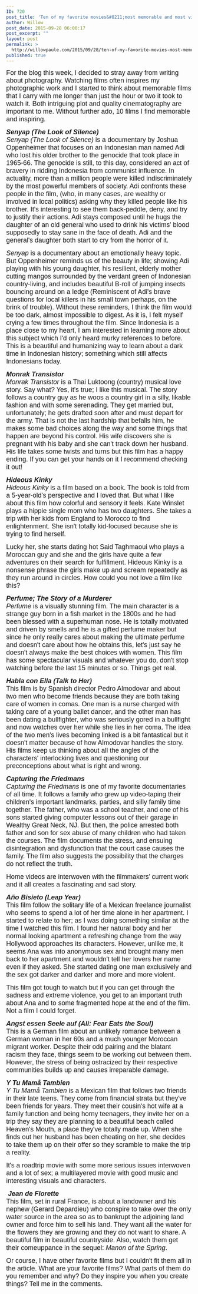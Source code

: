 ```yaml
---
ID: 720
post_title: 'Ten of my favorite movies&#8211;most memorable and most visually stunning.'
author: Willow
post_date: 2015-09-28 06:00:17
post_excerpt: ""
layout: post
permalink: >
  http://willowpaule.com/2015/09/28/ten-of-my-favorite-movies-most-memorable-and-most-visually-stunning/
published: true
---
```

<p><span style="font-size:18px;"><span style="font-family: helvetica,helvetica neue,arial,sans-serif;">For the blog this week, I decided to stray away from writing about photography. Watching films often inspires my photographic work and I started to think about memorable films that I carry with me longer than just the hour or two it took to watch it. Both intriguing plot and quality cinematography are important to me. Without further ado, 10 films I find memorable and inspiring.</span></span></p>

<p><span style="font-size:18px;"><span style="font-family: helvetica,helvetica neue,arial,sans-serif;">
<zentobox height="393" preview="/img/s12/v170/p1506085026-6.jpg" width="700"><!--
{
  "type": "zf.zentobox.PhotoVideo",
  "options": {
    "autoPlay": false,
    "hoverAction": "1",
    "hideWatermark": "false",
    "isSoundtrackLooped": false,
    "duration": "5",
    "transition": "2",
    "autoStart": false,
    "needLoopImages": false,
    "isRandom": false,
    "hasTopBar": true,
    "needLinkToGallery": true,
    "linkToGalleryText": "Visit Gallery",
    "showPhotoTitles": true,
    "showGalleryTitle": true,
    "showController": true,
    "allowFullScreen": true,
    "showThumbs": false,
    "controllerStyle": "31",
    "showOpeningSlide": true,
    "showClosingSlide": true,
    "slideBgColor": "#111111",
    "slideDisplayNameColor": "#f5f5f5",
    "slideGalleryTitleColor": "#dddddd",
    "bgColor": "#555555",
    "isBackgroundTransparent": false,
    "hideBorder": false,
    "borderColor": "#555555",
    "animationStyle": 2,
    "animationColor": "#cccccc",
    "anchorPoint": 4,
    "click": {
      "action": "0",
      "newWindow": false,
      "url": ""
    }
  },
  "layout": {
    "imageSize": "-1",
    "customWidth": "800",
    "customHeight": "630",
    "browserScaling": "true",
    "themeBorder": "true",
    "alignment": "0",
    "hSpace": "25",
    "vSpace": "15",
    "borderWidth": 0,
    "sizingMode": "0",
    "fixedAlignment": "true"
  },
  "content": {
    "photoSetId": "gal262520282",
    "ownerId": 841192347,
    "photoId": "1506085026",
    "isVideo": false
  }
}
--></zentobox>
<strong><em>Senyap (The Look of Silence)</em></strong><br/>
<em>Senyap (The Look of Silence)</em> is a documentary by Joshua Oppenheimer that focuses on an Indonesian man named Adi who lost his older brother to the genocide that took place in 1965-66. The genocide is still, to this day, considered an act of bravery in ridding Indonesia from communist influence. In actuality, more than a million people were killed indiscriminately by the most powerful members of society. Adi confronts these people in the film, (who, in many cases, are wealthy or involved in local politics) asking why they killed people like his brother. It&#39;s interesting to see them back-peddle, deny, and try to justify their actions. Adi stays composed until he hugs the daughter of an old general who used to drink his victims&#39; blood supposedly to stay sane in the face of death. Adi and the general&#39;s daughter both start to cry from the horror of it.</span></span></p>

<p><span style="font-size:18px;"><span style="font-family: helvetica,helvetica neue,arial,sans-serif;"><em>Senyap</em> is a documentary about an emotionally heavy topic. But Oppenheimer reminds us of the beauty in life; showing Adi playing with his young daughter, his resilient, elderly mother cutting mangos surrounded by the verdant green of Indonesian country-living, and includes beautiful B-roll of jumping insects bouncing around on a ledge (Reminiscent of Adi&#39;s brave questions for local killers in his small town perhaps, on the brink of trouble). Without these reminders, I think the film would be too dark, almost impossible to digest. As it is, I felt myself crying a few times throughout the film. Since Indonesia is a place close to my heart, I am interested in learning more about this subject which I&#39;d only heard murky references to before. This is a beautiful and humanizing way to learn about a dark time in Indonesian history; something which still affects Indonesians today.</span></span></p>

<p><span style="font-size:18px;"><span style="font-family: helvetica,helvetica neue,arial,sans-serif;">
<zentobox height="267" preview="/img/s12/v171/p1506085012-6.jpg" width="189"><!--
{
  "type": "zf.zentobox.PhotoVideo",
  "options": {
    "autoPlay": false,
    "hoverAction": "1",
    "hideWatermark": "false",
    "isSoundtrackLooped": false,
    "duration": "5",
    "transition": "2",
    "autoStart": false,
    "needLoopImages": false,
    "isRandom": false,
    "hasTopBar": true,
    "needLinkToGallery": true,
    "linkToGalleryText": "Visit Gallery",
    "showPhotoTitles": true,
    "showGalleryTitle": true,
    "showController": true,
    "allowFullScreen": true,
    "showThumbs": false,
    "controllerStyle": "31",
    "showOpeningSlide": true,
    "showClosingSlide": true,
    "slideBgColor": "#111111",
    "slideDisplayNameColor": "#f5f5f5",
    "slideGalleryTitleColor": "#dddddd",
    "bgColor": "#555555",
    "isBackgroundTransparent": false,
    "hideBorder": false,
    "borderColor": "#555555",
    "animationStyle": 2,
    "animationColor": "#cccccc",
    "anchorPoint": 4,
    "click": {
      "action": "0",
      "newWindow": false,
      "url": ""
    }
  },
  "layout": {
    "imageSize": "-1",
    "customWidth": "800",
    "customHeight": "630",
    "browserScaling": "true",
    "themeBorder": "true",
    "alignment": "0",
    "hSpace": "25",
    "vSpace": "15",
    "borderWidth": 0,
    "sizingMode": "0",
    "fixedAlignment": "true"
  },
  "content": {
    "photoSetId": "gal262520282",
    "ownerId": 841192347,
    "photoId": "1506085012",
    "isVideo": false
  }
}
--></zentobox>
</span></span></p>

<p><span style="font-size:18px;"><span style="font-family: helvetica,helvetica neue,arial,sans-serif;"><strong><em>Monrak Transistor</em></strong><br/>
<em>Monrak Transistor</em> is a Thai Luktoong (country) musical love story. Say what? Yes, it&#39;s true; I like this musical. The story follows a country guy as he woos a country girl in a silly, likable fashion and with some serenading. They get married but, unfortunately; he gets drafted soon after and must depart for the army. That is not the last hardship that befalls him, he makes some bad choices along the way and some things that happen are beyond his control. His wife discovers she is pregnant with his baby and she can&#39;t track down her husband. His life takes some twists and turns but this film has a happy ending. If you can get your hands on it I recommend checking it out!</span></span></p>

<p><span style="font-size:18px;"><span style="font-family: helvetica,helvetica neue,arial,sans-serif;"><em><strong>Hideous Kinky</strong></em><br/>
<em>Hideous Kinky</em> is a film based on a book. The book is told from a 5-year-old&#39;s perspective and I loved that. But what I like about this film how colorful and sensory it feels. Kate Winslet plays a hippie single mom who has two daughters. She takes a trip with her kids from England to Morocco to find enlightenment. She isn&#39;t totally kid-focused because she is trying to find herself.</span></span></p>

<p><span style="font-size:18px;"><span style="font-family: helvetica,helvetica neue,arial,sans-serif;">
<zentobox height="274" preview="/img/s3/v38/p1506085001-6.jpg" width="184"><!--
{
  "type": "zf.zentobox.PhotoVideo",
  "options": {
    "autoPlay": false,
    "hoverAction": "1",
    "hideWatermark": "false",
    "isSoundtrackLooped": false,
    "duration": "5",
    "transition": "2",
    "autoStart": false,
    "needLoopImages": false,
    "isRandom": false,
    "hasTopBar": true,
    "needLinkToGallery": true,
    "linkToGalleryText": "Visit Gallery",
    "showPhotoTitles": true,
    "showGalleryTitle": true,
    "showController": true,
    "allowFullScreen": true,
    "showThumbs": false,
    "controllerStyle": "31",
    "showOpeningSlide": true,
    "showClosingSlide": true,
    "slideBgColor": "#111111",
    "slideDisplayNameColor": "#f5f5f5",
    "slideGalleryTitleColor": "#dddddd",
    "bgColor": "#555555",
    "isBackgroundTransparent": false,
    "hideBorder": false,
    "borderColor": "#555555",
    "animationStyle": 2,
    "animationColor": "#cccccc",
    "anchorPoint": 4,
    "click": {
      "action": "0",
      "newWindow": false,
      "url": ""
    }
  },
  "layout": {
    "imageSize": "-1",
    "customWidth": "800",
    "customHeight": "630",
    "browserScaling": "true",
    "themeBorder": "true",
    "alignment": "2",
    "hSpace": "25",
    "vSpace": "15",
    "borderWidth": 0,
    "sizingMode": "0",
    "fixedAlignment": "true"
  },
  "content": {
    "photoSetId": "gal262520282",
    "ownerId": 841192347,
    "photoId": "1506085001",
    "isVideo": false
  }
}
--></zentobox>
Lucky her, she starts dating hot Said Taghmaoui who plays a Moroccan guy and she and the girls have quite a few adventures on their search for fulfillment. Hideous Kinky is a nonsense phrase the girls make up and scream repeatedly as they run around in circles. How could you not love a film like this?</span></span></p>

<p><span style="font-size:18px;"><span style="font-family: helvetica,helvetica neue,arial,sans-serif;"><em><strong>Perfume; The Story of a Murderer</strong></em><br/>
<em>Perfume</em> is a visually stunning film. The main character is a strange guy born in a fish market in the 1800s and he had been blessed with a superhuman nose. He is totally motivated and driven by smells and he is a gifted perfume maker but since he only really cares about making the ultimate perfume and doesn&#39;t care about how he obtains this, let&#39;s just say he doesn&#39;t always make the best choices with women. This film has some spectacular visuals and whatever you do, don&#39;t stop watching before the last 15 minutes or so. Things get real.</span></span></p>

<p><span style="font-size:18px;"><span style="font-family: helvetica,helvetica neue,arial,sans-serif;">
<zentobox height="666" preview="/img/s11/v29/p1506084991-6.jpg" width="449"><!--
{
  "type": "zf.zentobox.PhotoVideo",
  "options": {
    "autoPlay": false,
    "hoverAction": "1",
    "hideWatermark": "false",
    "isSoundtrackLooped": false,
    "duration": "5",
    "transition": "2",
    "autoStart": false,
    "needLoopImages": false,
    "isRandom": false,
    "hasTopBar": true,
    "needLinkToGallery": true,
    "linkToGalleryText": "Visit Gallery",
    "showPhotoTitles": true,
    "showGalleryTitle": true,
    "showController": true,
    "allowFullScreen": true,
    "showThumbs": false,
    "controllerStyle": "31",
    "showOpeningSlide": true,
    "showClosingSlide": true,
    "slideBgColor": "#111111",
    "slideDisplayNameColor": "#f5f5f5",
    "slideGalleryTitleColor": "#dddddd",
    "bgColor": "#555555",
    "isBackgroundTransparent": false,
    "hideBorder": false,
    "borderColor": "#555555",
    "animationStyle": 2,
    "animationColor": "#cccccc",
    "anchorPoint": 4,
    "click": {
      "action": "0",
      "newWindow": false,
      "url": ""
    }
  },
  "layout": {
    "imageSize": "-1",
    "customWidth": "800",
    "customHeight": "630",
    "browserScaling": "true",
    "themeBorder": "true",
    "alignment": "2",
    "hSpace": "25",
    "vSpace": "15",
    "borderWidth": 0,
    "sizingMode": "0",
    "fixedAlignment": "false"
  },
  "content": {
    "photoSetId": "gal262520282",
    "ownerId": 841192347,
    "photoId": "1506084991",
    "isVideo": false
  }
}
--></zentobox>
</span></span></p>

<p><span style="font-size:18px;"><span style="font-family: helvetica,helvetica neue,arial,sans-serif;">
<zentobox height="275" preview="/img/s3/v43/p1506084979-6.jpg" width="184"><!--
{
  "type": "zf.zentobox.PhotoVideo",
  "options": {
    "autoPlay": false,
    "hoverAction": "1",
    "hideWatermark": "false",
    "isSoundtrackLooped": false,
    "duration": "5",
    "transition": "2",
    "autoStart": false,
    "needLoopImages": false,
    "isRandom": false,
    "hasTopBar": true,
    "needLinkToGallery": true,
    "linkToGalleryText": "Visit Gallery",
    "showPhotoTitles": true,
    "showGalleryTitle": true,
    "showController": true,
    "allowFullScreen": true,
    "showThumbs": false,
    "controllerStyle": "31",
    "showOpeningSlide": true,
    "showClosingSlide": true,
    "slideBgColor": "#111111",
    "slideDisplayNameColor": "#f5f5f5",
    "slideGalleryTitleColor": "#dddddd",
    "bgColor": "#555555",
    "isBackgroundTransparent": false,
    "hideBorder": false,
    "borderColor": "#555555",
    "animationStyle": 2,
    "animationColor": "#cccccc",
    "anchorPoint": 4,
    "click": {
      "action": "0",
      "newWindow": false,
      "url": ""
    }
  },
  "layout": {
    "imageSize": "-1",
    "customWidth": "800",
    "customHeight": "630",
    "browserScaling": "true",
    "themeBorder": "true",
    "alignment": "0",
    "hSpace": "25",
    "vSpace": "15",
    "borderWidth": 0,
    "sizingMode": "0",
    "fixedAlignment": "true"
  },
  "content": {
    "photoSetId": "gal262520282",
    "ownerId": 841192347,
    "photoId": "1506084979",
    "isVideo": false
  }
}
--></zentobox>
</span></span></p>

<p><span style="font-size:18px;"><span style="font-family: helvetica,helvetica neue,arial,sans-serif;"><em><strong>Habla con Ella (Talk to Her)</strong></em><br/>
This film is by Spanish director Pedro Almodovar and about two men who become friends because they are both taking care of women in comas. One man is a nurse charged with taking care of a young ballet dancer, and the other man has been dating a bullfighter, who was seriously gored in a bullfight and now watches over her while she lies in her coma. The idea of the two men&#39;s lives becoming linked is a bit fantastical but it doesn&#39;t matter because of how Almodovar handles the story. His films keep us thinking about all the angles of the characters&#39; interlocking lives and questioning our preconceptions about what is right and wrong.</span></span></p>

<p><span style="font-size:18px;"><span style="font-family: helvetica,helvetica neue,arial,sans-serif;"><strong><em>Capturing the Friedmans</em></strong><br/>
<em>Capturing the Friedmans </em>is one of my favorite documentaries of all time. It follows a family who grew up video-taping their children&#39;s important landmarks, parties, and silly family time together. The father, who was a school teacher, and one of his sons started giving computer lessons out of their garage in Wealthy Great Neck, NJ. But then, the police arrested both father and son for sex abuse of many children who had taken the courses. The film documents the stress, and ensuing disintegration and dysfunction that the court case causes the family. The film also suggests the possibility that the charges do not reflect the truth.</span></span></p>

<p><span style="font-size:18px;"><span style="font-family: helvetica,helvetica neue,arial,sans-serif;">
<zentobox height="259" preview="/img/s2/v58/p1506084965-6.jpg" width="194"><!--
{
  "type": "zf.zentobox.PhotoVideo",
  "options": {
    "autoPlay": false,
    "hoverAction": "1",
    "hideWatermark": "false",
    "isSoundtrackLooped": false,
    "duration": "5",
    "transition": "2",
    "autoStart": false,
    "needLoopImages": false,
    "isRandom": false,
    "hasTopBar": true,
    "needLinkToGallery": true,
    "linkToGalleryText": "Visit Gallery",
    "showPhotoTitles": true,
    "showGalleryTitle": true,
    "showController": true,
    "allowFullScreen": true,
    "showThumbs": false,
    "controllerStyle": "31",
    "showOpeningSlide": true,
    "showClosingSlide": true,
    "slideBgColor": "#111111",
    "slideDisplayNameColor": "#f5f5f5",
    "slideGalleryTitleColor": "#dddddd",
    "bgColor": "#555555",
    "isBackgroundTransparent": false,
    "hideBorder": false,
    "borderColor": "#555555",
    "animationStyle": 2,
    "animationColor": "#cccccc",
    "anchorPoint": 4,
    "click": {
      "action": "0",
      "newWindow": false,
      "url": ""
    }
  },
  "layout": {
    "imageSize": "-1",
    "customWidth": "800",
    "customHeight": "630",
    "browserScaling": "true",
    "themeBorder": "true",
    "alignment": "0",
    "hSpace": "25",
    "vSpace": "15",
    "borderWidth": 0,
    "sizingMode": "0",
    "fixedAlignment": "true"
  },
  "content": {
    "photoSetId": "gal262520282",
    "ownerId": 841192347,
    "photoId": "1506084965",
    "isVideo": false
  }
}
--></zentobox>
</span></span></p>

<p><span style="font-size:18px;"><span style="font-family: helvetica,helvetica neue,arial,sans-serif;">Home videos are interwoven with the filmmakers&#39; current work and it all creates a fascinating and sad story.</span></span></p>

<p><span style="font-size:18px;"><span style="font-family: helvetica,helvetica neue,arial,sans-serif;"><em><strong>A&ntilde;o Bisieto (Leap Year)</strong></em><br/>
This film follow the solitary life of a Mexican freelance journalist who seems to spend a lot of her time alone in her apartment. I started to relate to her; as I was doing something similar at the time I watched this film. I found her natural body and her normal looking apartment a refreshing change from the way Hollywood approaches its characters. However, unlike me, it seems Ana was into anonymous sex and brought many men back to her apartment and wouldn&#39;t tell her lovers her name even if they asked. She started dating one man exclusively and the sex got darker and darker and more and more violent.</span></span></p>

<p><span style="font-size:18px;"><span style="font-family: helvetica,helvetica neue,arial,sans-serif;">
<zentobox height="268" preview="/img/s2/v50/p1506084953-6.jpg" width="188"><!--
{
  "type": "zf.zentobox.PhotoVideo",
  "options": {
    "autoPlay": false,
    "hoverAction": "1",
    "hideWatermark": "false",
    "isSoundtrackLooped": false,
    "duration": "5",
    "transition": "2",
    "autoStart": false,
    "needLoopImages": false,
    "isRandom": false,
    "hasTopBar": true,
    "needLinkToGallery": true,
    "linkToGalleryText": "Visit Gallery",
    "showPhotoTitles": true,
    "showGalleryTitle": true,
    "showController": true,
    "allowFullScreen": true,
    "showThumbs": false,
    "controllerStyle": "31",
    "showOpeningSlide": true,
    "showClosingSlide": true,
    "slideBgColor": "#111111",
    "slideDisplayNameColor": "#f5f5f5",
    "slideGalleryTitleColor": "#dddddd",
    "bgColor": "#555555",
    "isBackgroundTransparent": false,
    "hideBorder": false,
    "borderColor": "#555555",
    "animationStyle": 2,
    "animationColor": "#cccccc",
    "anchorPoint": 4,
    "click": {
      "action": "0",
      "newWindow": false,
      "url": ""
    }
  },
  "layout": {
    "imageSize": "-1",
    "customWidth": "800",
    "customHeight": "630",
    "browserScaling": "true",
    "themeBorder": "true",
    "alignment": "0",
    "hSpace": "25",
    "vSpace": "15",
    "borderWidth": 0,
    "sizingMode": "0",
    "fixedAlignment": "true"
  },
  "content": {
    "photoSetId": "gal262520282",
    "ownerId": 841192347,
    "photoId": "1506084953",
    "isVideo": false
  }
}
--></zentobox>
</span></span><span style="font-size:18px;"><span style="font-family: helvetica,helvetica neue,arial,sans-serif;">This film got tough to watch but if you can get through the sadness and extreme violence, you get to an important truth about Ana and to some fragmented hope at the end of the film. Not a film I could forget.</span></span></p>

<p><span style="font-size:18px;"><span style="font-family: helvetica,helvetica neue,arial,sans-serif;">
<zentobox height="251" preview="/img/s9/v16/p1506084939-6.jpg" width="176"><!--
{
  "type": "zf.zentobox.PhotoVideo",
  "options": {
    "autoPlay": false,
    "hoverAction": "1",
    "hideWatermark": "false",
    "isSoundtrackLooped": false,
    "duration": "5",
    "transition": "2",
    "autoStart": false,
    "needLoopImages": false,
    "isRandom": false,
    "hasTopBar": true,
    "needLinkToGallery": true,
    "linkToGalleryText": "Visit Gallery",
    "showPhotoTitles": true,
    "showGalleryTitle": true,
    "showController": true,
    "allowFullScreen": true,
    "showThumbs": false,
    "controllerStyle": "31",
    "showOpeningSlide": true,
    "showClosingSlide": true,
    "slideBgColor": "#111111",
    "slideDisplayNameColor": "#f5f5f5",
    "slideGalleryTitleColor": "#dddddd",
    "bgColor": "#555555",
    "isBackgroundTransparent": false,
    "hideBorder": false,
    "borderColor": "#555555",
    "animationStyle": 2,
    "animationColor": "#cccccc",
    "anchorPoint": 4,
    "click": {
      "action": "0",
      "newWindow": false,
      "url": ""
    }
  },
  "layout": {
    "imageSize": "-1",
    "customWidth": "800",
    "customHeight": "630",
    "browserScaling": "true",
    "themeBorder": "true",
    "alignment": "2",
    "hSpace": "25",
    "vSpace": "15",
    "borderWidth": 0,
    "sizingMode": "0",
    "fixedAlignment": "true"
  },
  "content": {
    "photoSetId": "gal262520282",
    "ownerId": 841192347,
    "photoId": "1506084939",
    "isVideo": false
  }
}
--></zentobox>
</span></span></p>

<p><span style="font-size:18px;"><span style="font-family: helvetica,helvetica neue,arial,sans-serif;"><em><strong>Angst essen Seele auf (Ali: Fear Eats the Soul)</strong></em><br/>
This is a German film about an unlikely romance between a German woman in her 60s and a much younger Moroccan migrant worker. Despite their odd pairing and the blatant racism they face, things seem to be working out between them. However, the stress of being ostracized by their respective communities builds up and causes irreparable damage.</span></span></p>

<p><span style="font-size:18px;"><span style="font-family: helvetica,helvetica neue,arial,sans-serif;"><em><strong>Y Tu Mam&aring; Tambien</strong></em><br/>
<em>Y Tu Mam&aring; Tambien</em> is a Mexican film that follows two friends in their late teens. They come from financial strata but they&#39;ve been friends for years. They meet their cousin&#39;s hot wife at a family function and being horny teenagers, they invite her on a trip they say they are planning to a beautiful beach called Heaven&#39;s Mouth, a place they&#39;ve totally made up. When she finds out her husband has been cheating on her, she decides to take them up on their offer so they scramble to make the trip a reality.</span></span></p>

<p><span style="font-size:18px;"><span style="font-family: helvetica,helvetica neue,arial,sans-serif;">
<zentobox height="273" preview="/img/s3/v38/p1506084923-6.jpg" width="185"><!--
{
  "type": "zf.zentobox.PhotoVideo",
  "options": {
    "autoPlay": false,
    "hoverAction": "1",
    "hideWatermark": "false",
    "isSoundtrackLooped": false,
    "duration": "5",
    "transition": "2",
    "autoStart": false,
    "needLoopImages": false,
    "isRandom": false,
    "hasTopBar": true,
    "needLinkToGallery": true,
    "linkToGalleryText": "Visit Gallery",
    "showPhotoTitles": true,
    "showGalleryTitle": true,
    "showController": true,
    "allowFullScreen": true,
    "showThumbs": false,
    "controllerStyle": "31",
    "showOpeningSlide": true,
    "showClosingSlide": true,
    "slideBgColor": "#111111",
    "slideDisplayNameColor": "#f5f5f5",
    "slideGalleryTitleColor": "#dddddd",
    "bgColor": "#555555",
    "isBackgroundTransparent": false,
    "hideBorder": false,
    "borderColor": "#555555",
    "animationStyle": 2,
    "animationColor": "#cccccc",
    "anchorPoint": 4,
    "click": {
      "action": "0",
      "newWindow": false,
      "url": ""
    }
  },
  "layout": {
    "imageSize": "-1",
    "customWidth": "800",
    "customHeight": "630",
    "browserScaling": "true",
    "themeBorder": "true",
    "alignment": "0",
    "hSpace": "25",
    "vSpace": "15",
    "borderWidth": 0,
    "sizingMode": "0",
    "fixedAlignment": "true"
  },
  "content": {
    "photoSetId": "gal262520282",
    "ownerId": 841192347,
    "photoId": "1506084923",
    "isVideo": false
  }
}
--></zentobox>
</span></span></p>

<p><span style="font-size:18px;"><span style="font-family: helvetica,helvetica neue,arial,sans-serif;">It&#39;s a roadtrip movie with some more serious issues interwoven and a lot of sex; a multilayered movie </span></span><span style="font-size:18px;"><span style="font-family: helvetica,helvetica neue,arial,sans-serif;">with good music and interesting visuals and characters.</span></span></p>

<p><span style="font-size:18px;"><span style="font-family: helvetica,helvetica neue,arial,sans-serif;">&nbsp;<strong><em>Jean de Florette</em></strong><br/>
This film, set in rural France, is about a landowner and his nephew (Gerard Depardieu) who conspire to take over the only water source in the area so as to bankrupt the adjoining land owner and force him to sell his land. They want all the water for the flowers they are growing and they do not want to share. A beautiful film in beautiful countryside. Also, watch them get their comeuppance in the sequ</span></span><span style="font-size:18px;"><span style="font-family: helvetica,helvetica neue,arial,sans-serif;">el: <em>Manon of the Spring</em>.</span></span></p>

<p><span style="font-size:18px;"><span style="font-family: helvetica,helvetica neue,arial,sans-serif;">
<zentobox height="238" preview="/img/s7/v156/p1506084907-6.jpg" width="211"><!--
{
  "type": "zf.zentobox.PhotoVideo",
  "options": {
    "autoPlay": false,
    "hoverAction": "1",
    "hideWatermark": "false",
    "isSoundtrackLooped": false,
    "duration": "5",
    "transition": "2",
    "autoStart": false,
    "needLoopImages": false,
    "isRandom": false,
    "hasTopBar": true,
    "needLinkToGallery": true,
    "linkToGalleryText": "Visit Gallery",
    "showPhotoTitles": true,
    "showGalleryTitle": true,
    "showController": true,
    "allowFullScreen": true,
    "showThumbs": false,
    "controllerStyle": "31",
    "showOpeningSlide": true,
    "showClosingSlide": true,
    "slideBgColor": "#111111",
    "slideDisplayNameColor": "#f5f5f5",
    "slideGalleryTitleColor": "#dddddd",
    "bgColor": "#555555",
    "isBackgroundTransparent": false,
    "hideBorder": false,
    "borderColor": "#555555",
    "animationStyle": 2,
    "animationColor": "#cccccc",
    "anchorPoint": 4,
    "click": {
      "action": "0",
      "newWindow": false,
      "url": ""
    }
  },
  "layout": {
    "imageSize": "-1",
    "customWidth": "800",
    "customHeight": "630",
    "browserScaling": "true",
    "themeBorder": "true",
    "alignment": "2",
    "hSpace": "25",
    "vSpace": "15",
    "borderWidth": 0,
    "sizingMode": "0",
    "fixedAlignment": "true"
  },
  "content": {
    "photoSetId": "gal262520282",
    "ownerId": 841192347,
    "photoId": "1506084907",
    "isVideo": false
  }
}
--></zentobox>
</span></span><span style="font-size:18px;"><span style="font-family: helvetica,helvetica neue,arial,sans-serif;">Or course, I have other favorite films but I couldn&#39;t fit them all in the article. What are your favorite films? What parts of them do you remember and why? Do they inspire you when you create things? Tell me in the comments.</span></span></p>

<p>&nbsp;</p>